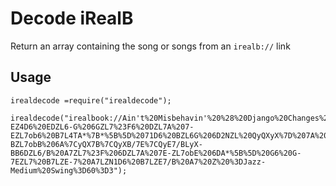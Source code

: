# Decode iRealB

Return an array containing the song or songs from an `irealb://` link

## Usage

```
irealdecode =require("irealdecode");

irealdecode("irealbook://Ain't%20Misbehavin'%20%28%20Django%20Changes%29%3DWaller%20Fats%3D%3DMedium%20Swing%3DD%3D%3D1r34LbKcu7%207-EZ4D6%20EDZL6-G%206GZL7%23F6%20DZL7A%207-EZL7ob6%20B7L4TA*%7B*%5B%5D%2071D6%20BZL6G%206D2NZL%20QyQXyX%7D%207A%20B/7EZL7D6%20F%23NZL7AB%206AZQ%7CG7X%207-BZL7obB%206A%7CyQX7B%7CQyXB/7E%7CQyE7/BLyX-BB6DZL6/B%20A7ZL7%23F%206DZL7A%207E-ZL7obE%206DA*%5B%5D%20G6%20G-7EZL7%20B7LZE-7%20A7LZN1D6%20B7LZE7/B%20A7%20Z%20%3DJazz-Medium%20Swing%3D60%3D3");

```





